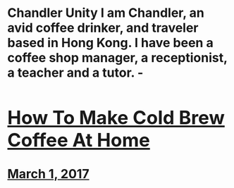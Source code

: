 # Chandler Unity I am Chandler, an avid coffee drinker, and traveler based in Hong Kong. I have been a coffee shop manager, a receptionist, a teacher and a tutor. - [<h2>How To Make Cold Brew Coffee At Home</h2>March 1, 2017](https://ineedcoffee.com/make-cold-brew-coffee-home/)